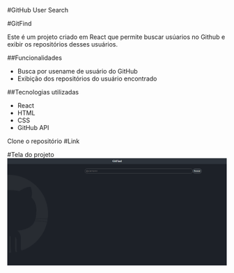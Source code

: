  #GitHub User Search
 
 #GitFind

 <p>
    Este é um projeto criado em React que permite buscar usúarios no Github e exibir os repositórios desses usuários. 
 </p>

 ##Funcionalidades

 - Busca por usename de usuário do GitHub
 - Exibição dos repositórios do usuário encontrado
 
 ##Tecnologias utilizadas

 - React
 - HTML
 - CSS
 - GitHub API

 Clone o repositório
 #Link 

#Tela do projeto
 <img src="./src/assets/gitfind.png"/>
